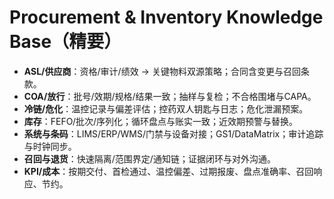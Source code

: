 # Procurement & Inventory Knowledge Base（精要）

- **ASL/供应商**：资格/审计/绩效 → 关键物料双源策略；合同含变更与召回条款。
- **COA/放行**：批号/效期/规格/结果一致；抽样与复检；不合格围堵与CAPA。
- **冷链/危化**：温控记录与偏差评估；控药双人钥匙与日志；危化泄漏预案。
- **库存**：FEFO/批次/序列化；循环盘点与账实一致；近效期预警与替换。
- **系统与条码**：LIMS/ERP/WMS/门禁与设备对接；GS1/DataMatrix；审计追踪与时钟同步。
- **召回与退货**：快速隔离/范围界定/通知链；证据闭环与对外沟通。
- **KPI/成本**：按期交付、首检通过、温控偏差、过期报废、盘点准确率、召回响应、节约。
